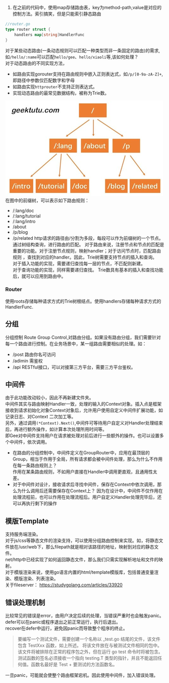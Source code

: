 1. 在之前的代码中，使用map存储路由表，key为method-path,value是对应的控制方法。索引搞笑，但是只能索引静态路由
```go
//router.go
type router struct {
	handlers map[string]HandlerFunc
}
```
对于某些动态路由(一条动态规则可以匹配一种类型而非一条固定的路由)的需求,如`/hello/:name`可以匹配`hello/gee`、`hello/xiaoli`等,该如何处理？  
对于动态路由的不同实现方法，
* 如路由实现gorouter支持在路由规则中嵌入正则表达式，如`/p/[0-9a-zA-Z]+`,即路径中参数仅匹配数字和字母  
* 如路由实现`httprouter`不支持正则表达式。
* 实现动态路由的最常见数据结构，被称为Trie数。

![img.png](img.png)
在图中的前缀树，可以表示如下路由规则：
* /:lang/doc 
* /:lang/tutorial 
* /:lang/intro 
* /about 
* /p/blog 
* /p/related
http请求的路径由/分割为多段，每段可以作为前缀树的一个节点。通过树结构查询，进行路由的匹配。
对于路由来说，注册节点和节点的匹配是重要的功能。对于注册节点规则，映射handler；对于访问节点时，匹配路由规则
，查找到对应的handler。因此，Trie树需要支持节点的插入和查询。  
对于插入功能的实现，需要递归查找每一层的节点，不匹配则新建。  
对于查询功能的实现，同样需要递归查找。 
Trie数具有基本的插入和查找功能后，就可以应用到路由中。
### Router
使用roots存储每种请求方式的Trie树根结点。使用handlers存储每种请求方式的HandlerFunc.



## 分组
分组控制 Route Group Control,对路由分组。如果没有路由分组，我们需要针对每一个路由进行控制。在业务场景中，某一组路由需要相似的处理。如：
* /post 路由你名可访问
* /adimin 需鉴权
* /api RESTful接口，可以对接第三方平台，需要三方平台鉴权。
## 中间件
由于此功能改动较小，因此不再新建文件夹。  
中间件其实与路由映射Handler一致，处理的输入的Context对象。插入点是框架接收到请求初始化对象Context对象后，允许用户使用自定义中间件扩展功能，如记录日志、对Context
二次加工等。  
另外，通过调用`(*Context).Next()`,中间件可等待用户自定义对Handler处理结束后，再进行额外操作，如计算本次处理所用时间等。  
即Gee对中间件支持用户在请求被处理对前后进行一些额外的操作。也可以设置多个中间件，依次调用。  
* 在路由的分组控制中，中间件定义在GroupRouter中，应用在最顶层的Group，相当于作用于全局，所有请求都会被中间件处理，那么为什么不作用在每一条路由规则上？  
作用在某条路由规则，不如用户直接在Handler中调用更直观，且通用性太差。
* 对于中间件对设计，接收请求后寻找中间件，保存在Context中依次调用，那么为什么调用后还需要保存在Context上？
因为在设计中，中间件不仅作用在处理流程前，也可以作用在处理流程后。用户自定义Handler处理完毕后，还可以再执行剩下的操作

## 模版Template
支持服务端渲染。  
对于js/css等静态文件的渲染支持，可以使用分组路由控制来实现。如，将静态文件放在/usr/web下，那么filepath就是相对该路径的地址，映射到对应的静态文件。  
net/http中已经实现了如何返回静态文件，那么我们只需实现解析地址和文件的映射。  
对于模版渲染来说，使用go语言内置的html/template模版库，包括普通变量渲染、模版渲染、列表渲染。  
关于fileserver： https://studygolang.com/articles/33920


## 错误处理机制
比较常见的错误是error，由用户决定后续的处理，当错误严重时也会触发panic。  
defer可以在panic或程序退出之前正常运行，执行后退出。  
recover在defer中运行，避免因panic而导致整个程序的终止。  
> 要编写一个测试文件，需要创建一个名称以 _test.go 结尾的文件，该文件包含 TestXxx 函数，如上所述。 将该文件放在与被测试文件相同的包中。该文件将被排除在正常的程序包之外，但在运行 go test 命令时将被包含。
测试函数的签名必须接收一个指向 testing.T 类型的指针，并且不能返回任何值。函数名最好是 Test + 要测试的方法函数名。

一旦panic，可能就会使整个路由框架宕机。因此使用中间件，加入错误处理。